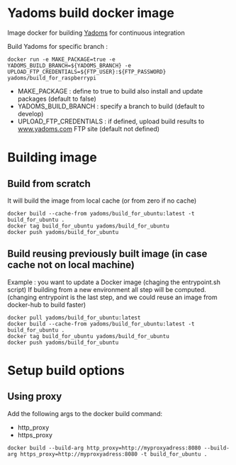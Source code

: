 
# Yadoms build docker image

Image docker for building [Yadoms](http://www.yadoms.com/) for continuous integration

Build Yadoms for specific branch :
```console
docker run -e MAKE_PACKAGE=true -e YADOMS_BUILD_BRANCH=${YADOMS_BRANCH} -e UPLOAD_FTP_CREDENTIALS=${FTP_USER}:${FTP_PASSWORD} yadoms/build_for_raspberrypi
```

* MAKE_PACKAGE : define to true to build also install and update packages (default to false)
* YADOMS_BUILD_BRANCH : specify a branch to build (default to develop)
* UPLOAD_FTP_CREDENTIALS : if defined, upload build results to www.yadoms.com FTP site (default not defined)

# Building image

## Build from scratch

It will build the image from local cache (or from zero if no cache)


````
docker build --cache-from yadoms/build_for_ubuntu:latest -t build_for_ubuntu .
docker tag build_for_ubuntu yadoms/build_for_ubuntu
docker push yadoms/build_for_ubuntu
````

## Build reusing previously built image (in case cache not on local machine)

Example : you want to update a Docker image (chaging the entrypoint.sh script)
If building from a new environment all step will be computed. (changing entrypoint is the last step, and we could reuse an image from docker-hub to build faster)

````
docker pull yadoms/build_for_ubuntu:latest
docker build --cache-from yadoms/build_for_ubuntu:latest -t build_for_ubuntu .
docker tag build_for_ubuntu yadoms/build_for_ubuntu
docker push yadoms/build_for_ubuntu
````

# Setup build options

## Using proxy

Add the following args to the docker build command:
 * http_proxy
 * https_proxy

````
docker build --build-arg http_proxy=http://myproxyadress:8080 --build-arg https_proxy=http://myproxyadress:8080 -t build_for_ubuntu .
````

 